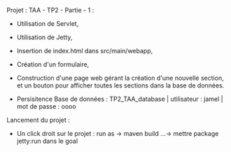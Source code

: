 Projet : TAA - TP2 - Partie - 1 :

- Utilisation de Servlet,
- Utilisation de Jetty,
- Insertion de index.html dans src/main/webapp,
- Création d'un formulaire,
- Construction d'une page web gérant la création d'une nouvelle section, et un bouton pour afficher toutes les sections dans la base de données.

- Persisitence
  Base de données : TP2_TAA_database | utilisateur : jamel | mot de passe : oooo
  
Lancement du projet :
- Un click droit sur le projet : run as -> maven build …-> mettre package jetty:run dans le goal

